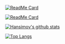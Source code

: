 [![ReadMe Card](https://github-readme-stats.vercel.app/api/pin/?username=Hansimov&repo=cpp-primer&show_owner)](https://github.com/Hansimov/cpp-primer)

[![ReadMe Card](https://github-readme-stats.vercel.app/api/pin/?username=Hansimov&repo=unp&show_owner)](https://github.com/Hansimov/unp)

[![Hansimov's github stats](https://github-readme-stats.vercel.app/api?username=Hansimov&show_icons=true&theme=chartreuse-dark)](https://github.com/Hansimov)

[![Top Langs](https://github-readme-stats.vercel.app/api/top-langs/?username=Hansimov&langs_count=10&hide=HTML,TeX,JavaScript,Jupyter%20Notebook,makefile)](https://github.com/Hansimov)
